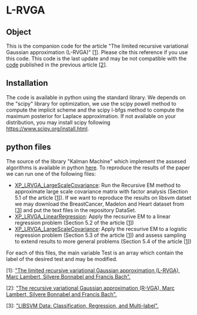 # L-RVGA

## Object

This is the companion code for the article "The limited recursive variational Gaussian approximation (L-RVGA)" \[[1][A]\]. Please cite this reference if you use this code. This code is the last update and may be not compatible with the [code][1] published in the previous article \[[2][B]\].  

## Installation
The code is available in python using the standard library. We depends on the "scipy" library for optimization, we use the scipy powell method to compute the implicit scheme and the scipy l-bfgs method to compute the maximum posterior for Laplace approximation. If not available on your distribution, you may install scipy following https://www.scipy.org/install.html.

## python files
The source of the library "Kalman Machine" which implement the assesed algorithms is available in python [here][2]. To reproduce the results of the paper we can run one of the following files:
- [XP_LRVGA_LargeScaleCovariance][3]: Run the Recursive EM method to approximate large scale covariance matrix with factor analysis (Section 5.1 of the article \[[1][A]\]). If we want to reproduce the results on libsvm datset we may download the BreastCancer, Madelon and Heart dataset from \[[3][C]\] and put the text files in the repository DataSet.
- [XP_LRVGA_LinearRegression][4]: Apply the recsurive EM to a linear regression problem (Section 5.2 of the article \[[1][A]\])
- [XP_LRVGA_LargeScaleCovariance][5]: Apply the recsurive EM to a logistic regression problem (Section 5.3 of the article \[[1][A]\]) and assess sampling to extend results to more general problems (Section 5.4 of the article \[[1][A]\]) 

For each of this files, the main variable Test is an array which contain the label of the desired test and may be modified.

[1]: https://github.com/marc-h-lambert/Kalman4Classification
[2]: ./KalmanMachine
[3]: ./XP_LRVGA_LargeScaleCovariance.py
[4]: ./XP_LRVGA_LinearRegression.py
[5]: ./XP_LRVGA_LogisticRegression.py

[A]: https://hal.inria.fr/hal-03501920
[B]: https://hal.inria.fr/hal-03086627
[C]: https://www.csie.ntu.edu.tw/~cjlin/libsvmtools/datasets/

\[1\]: ["The limited recursive variational Gaussian approximation (L-RVGA), Marc Lambert, Silvere Bonnabel and Francis Bach".][A] 

\[2\]: ["The recursive variational Gaussian approximation (R-VGA), Marc Lambert, Silvere Bonnabel and Francis Bach".][B] 

\[3\]: ["LIBSVM Data: Classification, Regression, and Multi-label".][C] 

